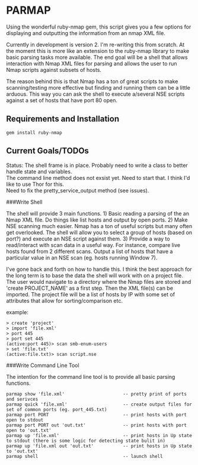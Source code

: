 PARMAP
======

Using the wonderful ruby-nmap gem, this script gives you a few options for displaying and outputting the information from an nmap XML file.

Currently in development is version 2. I'm re-writing this from scratch. At the moment this is more like an extension to the ruby-nmap library to make basic parsing tasks more available. The end goal will be a shell that allows interaction with Nmap XML files for parsing and allows the user to run Nmap scripts against subsets of hosts.

The reason behind this is that Nmap has a ton of great scripts to make scanning/testing more effective but finding and running them can be a little arduous. This way you can ask the shell to execute a/several NSE scripts against a set of hosts that have port 80 open. 

Requirements and Installation
------------

    gem install ruby-nmap

Current Goals/TODOs
--------------

Status:
The shell frame is in place. Probably need to write a class to better handle state and variables.  
The command line method does not exsist yet. Need to start that. I think I'd like to use Thor for this.  
Need to fix the pretty_service_output method (see issues).


###Write Shell

The shell will provide 3 main functions. 1) Basic reading a parsing of the an Nmap XML file. Do things like list hosts and output by open ports. 2) Make NSE scanning much easier. Nmap has a ton of useful scripts but many often get overlooked. The shell will allow you to select a group of hosts (based on port?) and execute an NSE script against them. 3) Provide a way to read/interact with scan data in a useful way. For instance, compare live hosts found from 2 different scans. Output a list of hosts that have a particular value in an NSE scan (eg. hosts running Window 7).

I've gone back and forth on how to handle this. I think the best approach for the long term is to base the data the shell will work with on a project file. The user would navigate to a directory where the Nmap files are stored and 'create PROJECT_NAME' as a first step. Then the XML file(s) can be imported. The project file will be a list of hosts by IP with some set of attributes that allow for sorting/comparison etc. 


example:
```
> create 'project'
> import 'file.xml'
> port 445
> port set 445
(active:port 445)> scan smb-enum-users
> set 'file.txt'
(active:file.txt)> scan script.nse

```


###Write Command Line Tool

The intention for the command line tool is to provide all basic parsing functions.

```
parmap show 'file.xml'                      -- pretty print of ports and serivces
parmap quick 'file.xml'                     -- create output files for set of common ports (eg. port_445.txt)
parmap port PORT                            -- print hosts with port open to stdout
parmap port PORT out 'out.txt'              -- print hosts with port open to 'out.txt'
parmap up 'file.xml'                        -- print hosts in Up state to stdout (there is some logic for detecting state bulit in) 
parmap up 'file.xml out 'out.txt'           -- print hosts in Up state to 'out.txt'
parmap shell                                -- launch shell 
```